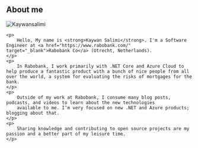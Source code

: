 
## About me

<div class="myDiv">

![Kaywansalimi](/data/Images/about1.jpeg)

</div>
<div class="post-colored">
    
    <p>
        Hello, My name is <strong>Kaywan Salimi</strong>. I'm a Software Engineer at <a href="https://www.rabobank.com/" target="_blank">Rabobank Co</a> (Utrecht, Netherlands).
    </p>
    <p>
        In Rabobank, I work primarily with .NET Core and Azure Cloud to help produce a fantastic product with a bunch of nice people from all over the world, a system for evaluating the risks of mortgages for the bank. 
    </p>
    <p>
        Outside of my work at Rabobank, I consume many blog posts, podcasts, and videos to learn about the new technologies
        available to me. I’m very focused on new .NET and Azure products; blogging about that.
    </p>
    <p>
        Sharing knowledge and contributing to open source projects are my passion and a better part of my leisure time.
    </p>
    
</div>

